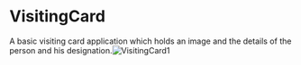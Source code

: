 # VisitingCard
 A basic visiting card application which holds an image and the details of the person and his designation.![VisitingCard1](https://github.com/AnanyaBhatKinila/VisitingCard/assets/84276793/2d2ce3a3-d3ee-4a2d-8bd3-d9ccb8441ae0)
